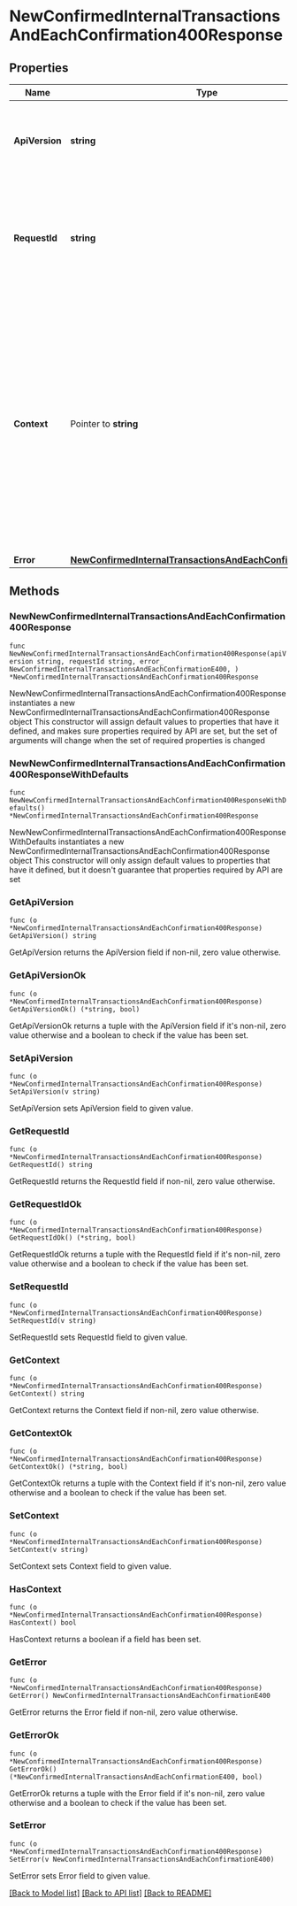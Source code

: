 # NewConfirmedInternalTransactionsAndEachConfirmation400Response

## Properties

Name | Type | Description | Notes
------------ | ------------- | ------------- | -------------
**ApiVersion** | **string** | Specifies the version of the API that incorporates this endpoint. | 
**RequestId** | **string** | Defines the ID of the request. The &#x60;requestId&#x60; is generated by Crypto APIs and it&#39;s unique for every request. | 
**Context** | Pointer to **string** | In batch situations the user can use the context to correlate responses with requests. This property is present regardless of whether the response was successful or returned as an error. &#x60;context&#x60; is specified by the user. | [optional] 
**Error** | [**NewConfirmedInternalTransactionsAndEachConfirmationE400**](NewConfirmedInternalTransactionsAndEachConfirmationE400.md) |  | 

## Methods

### NewNewConfirmedInternalTransactionsAndEachConfirmation400Response

`func NewNewConfirmedInternalTransactionsAndEachConfirmation400Response(apiVersion string, requestId string, error_ NewConfirmedInternalTransactionsAndEachConfirmationE400, ) *NewConfirmedInternalTransactionsAndEachConfirmation400Response`

NewNewConfirmedInternalTransactionsAndEachConfirmation400Response instantiates a new NewConfirmedInternalTransactionsAndEachConfirmation400Response object
This constructor will assign default values to properties that have it defined,
and makes sure properties required by API are set, but the set of arguments
will change when the set of required properties is changed

### NewNewConfirmedInternalTransactionsAndEachConfirmation400ResponseWithDefaults

`func NewNewConfirmedInternalTransactionsAndEachConfirmation400ResponseWithDefaults() *NewConfirmedInternalTransactionsAndEachConfirmation400Response`

NewNewConfirmedInternalTransactionsAndEachConfirmation400ResponseWithDefaults instantiates a new NewConfirmedInternalTransactionsAndEachConfirmation400Response object
This constructor will only assign default values to properties that have it defined,
but it doesn't guarantee that properties required by API are set

### GetApiVersion

`func (o *NewConfirmedInternalTransactionsAndEachConfirmation400Response) GetApiVersion() string`

GetApiVersion returns the ApiVersion field if non-nil, zero value otherwise.

### GetApiVersionOk

`func (o *NewConfirmedInternalTransactionsAndEachConfirmation400Response) GetApiVersionOk() (*string, bool)`

GetApiVersionOk returns a tuple with the ApiVersion field if it's non-nil, zero value otherwise
and a boolean to check if the value has been set.

### SetApiVersion

`func (o *NewConfirmedInternalTransactionsAndEachConfirmation400Response) SetApiVersion(v string)`

SetApiVersion sets ApiVersion field to given value.


### GetRequestId

`func (o *NewConfirmedInternalTransactionsAndEachConfirmation400Response) GetRequestId() string`

GetRequestId returns the RequestId field if non-nil, zero value otherwise.

### GetRequestIdOk

`func (o *NewConfirmedInternalTransactionsAndEachConfirmation400Response) GetRequestIdOk() (*string, bool)`

GetRequestIdOk returns a tuple with the RequestId field if it's non-nil, zero value otherwise
and a boolean to check if the value has been set.

### SetRequestId

`func (o *NewConfirmedInternalTransactionsAndEachConfirmation400Response) SetRequestId(v string)`

SetRequestId sets RequestId field to given value.


### GetContext

`func (o *NewConfirmedInternalTransactionsAndEachConfirmation400Response) GetContext() string`

GetContext returns the Context field if non-nil, zero value otherwise.

### GetContextOk

`func (o *NewConfirmedInternalTransactionsAndEachConfirmation400Response) GetContextOk() (*string, bool)`

GetContextOk returns a tuple with the Context field if it's non-nil, zero value otherwise
and a boolean to check if the value has been set.

### SetContext

`func (o *NewConfirmedInternalTransactionsAndEachConfirmation400Response) SetContext(v string)`

SetContext sets Context field to given value.

### HasContext

`func (o *NewConfirmedInternalTransactionsAndEachConfirmation400Response) HasContext() bool`

HasContext returns a boolean if a field has been set.

### GetError

`func (o *NewConfirmedInternalTransactionsAndEachConfirmation400Response) GetError() NewConfirmedInternalTransactionsAndEachConfirmationE400`

GetError returns the Error field if non-nil, zero value otherwise.

### GetErrorOk

`func (o *NewConfirmedInternalTransactionsAndEachConfirmation400Response) GetErrorOk() (*NewConfirmedInternalTransactionsAndEachConfirmationE400, bool)`

GetErrorOk returns a tuple with the Error field if it's non-nil, zero value otherwise
and a boolean to check if the value has been set.

### SetError

`func (o *NewConfirmedInternalTransactionsAndEachConfirmation400Response) SetError(v NewConfirmedInternalTransactionsAndEachConfirmationE400)`

SetError sets Error field to given value.



[[Back to Model list]](../README.md#documentation-for-models) [[Back to API list]](../README.md#documentation-for-api-endpoints) [[Back to README]](../README.md)


